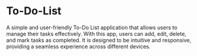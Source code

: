 # To-Do-List
 A simple and user-friendly To-Do List application that allows users to manage their tasks effectively. With this app, users can add, edit, delete, and mark tasks as completed. It is designed to be intuitive and responsive, providing a seamless experience across different devices.
